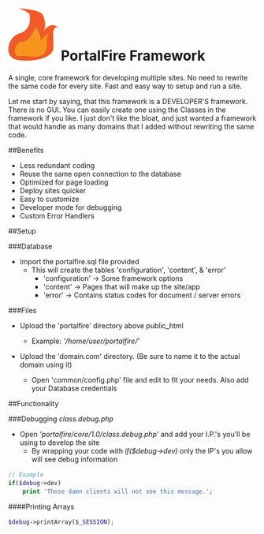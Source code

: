 # ![Image](https://github.com/AndrewChamp/portalfire-framework/blob/master/_ignore/portalfire-logo.png?raw=true) PortalFire Framework


A single, core framework for developing multiple sites.  No need to rewrite the same code for every site.  Fast and easy way to setup and run a site.

Let me start by saying, that this framework is a DEVELOPER'S framework.  There is no GUI.  You can easily create one using the Classes in the framework if you like.
I just don't like the bloat, and just wanted a framework that would handle as many domains that I added without rewriting the same code.

##Benefits

- Less redundant coding
- Reuse the same open connection to the database
- Optimized for page loading
- Deploy sites quicker
- Easy to customize
- Developer mode for debugging
- Custom Error Handlers



##Setup

###Database
- Import the portalfire.sql file provided
	- This will create the tables 'configuration', 'content', & 'error'
		- 'configuration' -> Some framework options
		- 'content' -> Pages that will make up the site/app
		- 'error' -> Contains status codes for document / server errors

###Files
- Upload the 'portalfire' directory above public_html
	- Example:  _'/home/user/portalfire/'_

- Upload the 'domain.com' directory.  (Be sure to name it to the actual domain using it)
	- Open 'common/config.php' file and edit to fit your needs.  Also add your Database credentials


	
##Functionality

###Debugging 
_class.debug.php_
- Open _'portalfire/core/1.0/class.debug.php'_ and add your I.P.'s you'll be using to develop the site
	- By wrapping your code with _if($debug->dev)_ only the IP's you allow will see debug information

```php
// Example
if($debug->dev)
	print 'Those damn clients will not see this message.';
```


####Printing Arrays
```php
$debug->printArray($_SESSION);
```
